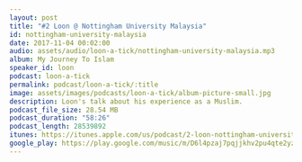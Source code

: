 ```yaml
---
layout: post
title: "#2 Loon @ Nottingham University Malaysia"
id: nottingham-university-malaysia
date: 2017-11-04 00:02:00
audio: assets/audio/loon-a-tick/nottingham-university-malaysia.mp3
album: My Journey To Islam
speaker_id: loon
podcast: loon-a-tick
permalink: podcast/loon-a-tick/:title
image: assets/images/podcasts/loon-a-tick/album-picture-small.jpg
description: Loon's talk about his experience as a Muslim.
podcast_file_size: 28.54 MB
podcast_duration: "58:26"
podcast_length: 28539892
itunes: https://itunes.apple.com/us/podcast/2-loon-nottingham-university-malaysia/id1312654144?i=1000394708413
google_play: https://play.google.com/music/m/D6l4pzaj7pqjjkhv2pu4qte2yze?t=2_Loon__Nottingham_University_Malaysia-Loon-A-Tick
---
```


